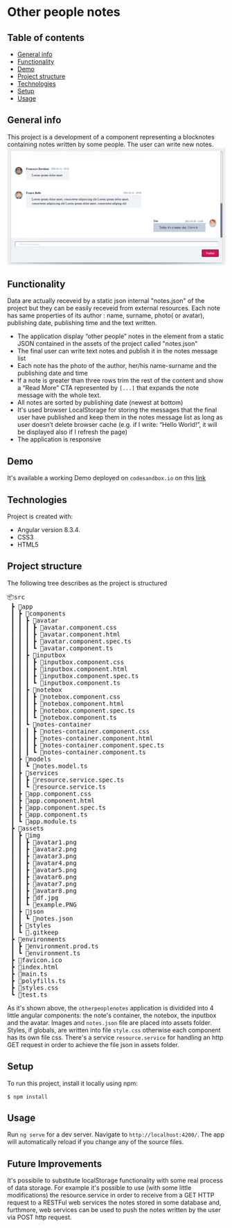 # Other people notes

## Table of contents
* [General info](#general-info)
* [Functionality](#functionality)
* [Demo](#demo)
* [Project structure](#project-structure)
* [Technologies](#technologies)
* [Setup](#setup)
* [Usage](#usage)


## General info
This project is a development of a component representing a blocknotes containing notes written by some people. The user can write new notes.
<img src="https://github.com/franke92/otherpeoplesnotes/blob/main/src/assets/img/example.PNG" alt="example" />

## Functionality

Data are actually receveid by a static json internal "notes.json" of the project but they can be easily receveid from external resources.
Each note has same properties of its author : name, surname,  photo( or avatar), publishing date, publishing time and the text written.



-  The application display “other people” notes in the element from a static JSON contained in the assets of the project called "notes.json"
-  The final user can write text notes and publish it in the notes message list
-  Each note has the photo of the author, her/his name-surname and the publishing date and time
-  If a note is greater than three rows trim the rest of the content and show a “Read More” CTA  represented by `[...]` that expands the note message with the whole text.
-  All notes are sorted by publishing date (newest at bottom)
-  It's used browser LocalStorage for storing the messages that the final user have published  and keep them in the notes message list as long as user doesn’t delete browser cache (e.g. if I write: “Hello World!”, it will be displayed also if I refresh the page)
-  The application is responsive


## Demo
It's available a working Demo deployed on `codesandbox.io` on this <a href="https://q9nhv.csb.app/" target="_blank">link</a>



## Technologies
Project is created with:
* Angular version 8.3.4.
* CSS3   
* HTML5


## Project structure

The following tree describes as the project is structured 

<pre>
📦src
 ┣ 📂app
 ┃ ┣ 📂components
 ┃ ┃ ┣ 📂avatar
 ┃ ┃ ┃ ┣ 📜avatar.component.css
 ┃ ┃ ┃ ┣ 📜avatar.component.html
 ┃ ┃ ┃ ┣ 📜avatar.component.spec.ts
 ┃ ┃ ┃ ┗ 📜avatar.component.ts
 ┃ ┃ ┣ 📂inputbox
 ┃ ┃ ┃ ┣ 📜inputbox.component.css
 ┃ ┃ ┃ ┣ 📜inputbox.component.html
 ┃ ┃ ┃ ┣ 📜inputbox.component.spec.ts
 ┃ ┃ ┃ ┗ 📜inputbox.component.ts
 ┃ ┃ ┣ 📂notebox
 ┃ ┃ ┃ ┣ 📜notebox.component.css
 ┃ ┃ ┃ ┣ 📜notebox.component.html
 ┃ ┃ ┃ ┣ 📜notebox.component.spec.ts
 ┃ ┃ ┃ ┗ 📜notebox.component.ts
 ┃ ┃ ┗ 📂notes-container
 ┃ ┃ ┃ ┣ 📜notes-container.component.css
 ┃ ┃ ┃ ┣ 📜notes-container.component.html
 ┃ ┃ ┃ ┣ 📜notes-container.component.spec.ts
 ┃ ┃ ┃ ┗ 📜notes-container.component.ts
 ┃ ┣ 📂models
 ┃ ┃ ┗ 📜notes.model.ts
 ┃ ┣ 📂services
 ┃ ┃ ┣ 📜resource.service.spec.ts
 ┃ ┃ ┗ 📜resource.service.ts
 ┃ ┣ 📜app.component.css
 ┃ ┣ 📜app.component.html
 ┃ ┣ 📜app.component.spec.ts
 ┃ ┣ 📜app.component.ts
 ┃ ┗ 📜app.module.ts
 ┣ 📂assets
 ┃ ┣ 📂img
 ┃ ┃ ┣ 📜avatar1.png
 ┃ ┃ ┣ 📜avatar2.png
 ┃ ┃ ┣ 📜avatar3.png
 ┃ ┃ ┣ 📜avatar4.png
 ┃ ┃ ┣ 📜avatar5.png
 ┃ ┃ ┣ 📜avatar6.png
 ┃ ┃ ┣ 📜avatar7.png
 ┃ ┃ ┣ 📜avatar8.png
 ┃ ┃ ┣ 📜df.jpg
 ┃ ┃ ┗ 📜example.PNG
 ┃ ┣ 📂json
 ┃ ┃ ┗ 📜notes.json
 ┃ ┣ 📂styles
 ┃ ┗ 📜.gitkeep
 ┣ 📂environments
 ┃ ┣ 📜environment.prod.ts
 ┃ ┗ 📜environment.ts
 ┣ 📜favicon.ico
 ┣ 📜index.html
 ┣ 📜main.ts
 ┣ 📜polyfills.ts
 ┣ 📜styles.css
 ┗ 📜test.ts
</pre>


As it's shown above, the `otherpeoplenotes` application is dividided into 4 little angular components: the note's container, the notebox, the inputbox and the avatar.
Images and `notes.json` file are placed into assets folder. Styles, if globals, are written into file `style.css` otherwise each component has its own file css.
There's a service `resource.service` for handling an http GET request in order to achieve the file json in assets folder. 




## Setup
To run this project, install it locally using npm:

```
$ npm install
```

## Usage 

Run `ng serve` for a dev server. Navigate to `http://localhost:4200/`. The app will automatically reload if you change any of the source files.


## Future Improvements
It's possibile to substitute localStorage functionality with some real process of data storage. For example it's possible to use (with some little modifications) the resource.service in order to receive from a GET HTTP request to a RESTFul web services the notes stored in some database and, furthmore, web services can be used to push the notes written by the user via POST http request.




